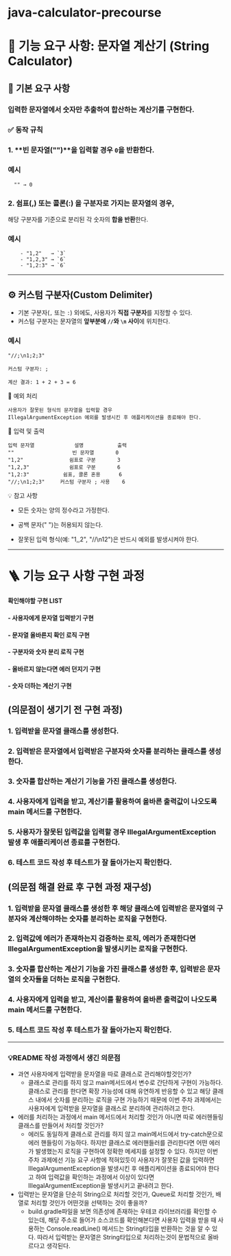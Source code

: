 # java-calculator-precourse

# 📘 기능 요구 사항: 문자열 계산기 (String Calculator)

## 🧩 기본 요구 사항

### 입력한 문자열에서 **숫자만 추출하여 합산하는 계산기**를 구현한다.

### ✅ 동작 규칙

### 1. **빈 문자열("")**을 입력할 경우 `0`을 반환한다.

### 예시

      "" → 0

### 2. **쉼표(,)** 또는 **콜론(:)** 을 구분자로 가지는 문자열의 경우,

해당 구분자를 기준으로 분리된 각 숫자의 **합을 반환**한다.

### 예시

        - "1,2"   → `3`
        - "1,2,3" → `6`
        - "1,2:3" → `6`

---

## ⚙️ 커스텀 구분자(Custom Delimiter)

- 기본 구분자(`,` 또는 `:`) 외에도, 사용자가 **직접 구분자**를 지정할 수 있다.
- 커스텀 구분자는 문자열의 **앞부분에 `//`와 `\n` 사이**에 위치한다.

### 예시

```text
"//;\n1;2;3"

커스텀 구분자: ;

계산 결과: 1 + 2 + 3 = 6
```

🚨 예외 처리

```
사용자가 잘못된 형식의 문자열을 입력할 경우
IllegalArgumentException 예외를 발생시킨 후 애플리케이션을 종료해야 한다.
```

🧪 입력 및 출력

```예시
입력 문자열	           설명	        출력
""	                 빈 문자열	     0
"1,2"	            쉼표로 구분	     3
"1,2,3"	            쉼표로 구분	     6
"1,2:3"	          쉼표, 콜론 혼용	     6
"//;\n1;2;3"	 커스텀 구분자 ; 사용	 6
```

💡 참고 사항

- 모든 숫자는 양의 정수라고 가정한다.

- 공백 문자(" ")는 허용되지 않는다.

- 잘못된 입력 형식(예: "1,,2", "//\n12")은 반드시 예외를 발생시켜야 한다.

---

# 🪜 기능 요구 사항 구현 과정

#### 확인해야할 구현 LIST

#### - 사용자에게 문자열 입력받기 구현
#### - 문자열 올바른지 확인 로직 구현
#### - 구분자와 숫자 분리 로직 구현
#### - 올바르지 않는다면 에러 던지기 구현
#### - 숫자 더하는 계산기 구현

## (**의문점이 생기기 전 구현 과정**)

### 1. 입력받을 문자열 클래스를 생성한다.

### 2. 입력받은 문자열에서 입력받은 구분자와 숫자를 분리하는 클래스를 생성한다.

### 3. 숫자를 합산하는 계산기 기능을 가진 클래스를 생성한다.

### 4. 사용자에게 입력을 받고, 계산기를 활용하여 올바른 출력값이 나오도록 main 메서드를 구현한다.

### 5. 사용자가 잘못된 입력값을 입력할 경우 IllegalArgumentException 발생 후 애플리케이션 종료를 구현한다.

### 6. 테스트 코드 작성 후 테스트가 잘 돌아가는지 확인한다.



## (**의문점 해결 완료 후 구현 과정 재구성**)

### 1. 입력받을 문자열 클래스를 생성한 후 해당 클래스에 입력받은 문자열의 구분자와 계산해야하는 숫자를 분리하는 로직을 구현한다.

### 2. 입력값에 에러가 존재하는지 검증하는 로직, 에러가 존재한다면 IllegalArgumentException을 발생시키는 로직을 구현한다.

### 3. 숫자를 합산하는 계산기 기능을 가진 클래스를 생성한 후, 입력받은 문자열의 숫자들을 더하는 로직을 구현한다.

### 4. 사용자에게 입력을 받고, 계산이를 활용하여 올바른 출력값이 나오도록 main 메서드를 구현한다.

### 5. 테스트 코드 작성 후 테스트가 잘 돌아가는지 확인한다.

--- 

### 💡README 작성 과정에서 생긴 의문점

- 과연 사용자에게 입력받을 문자열을 따로 클래스로 관리해야할것인가?
    - 클래스로 관리를 하지 않고 main메서드에서 변수로 간단하게 구현이 가능하다. 클래스로 관리를 한다면 확장 가능성에 대해 유연하게 반응할 수 있고 해당 클래스 내에서 숫자를 분리하는 로직을 구현 가능하기
      때문에 이번 주차 과제에서는 사용자에게 입력받을 문자열을 클래스로 분리하여 관리하려고 한다.
- 에러를 처리하는 과정에서 main 메서드에서 처리할 것인가 아니면 따로 에러헨들링 클래스를 만들어서 처리할 것인가?
    - 에러도 동일하게 클래스로 관리를 하지 않고 main메서드에서 try-catch문으로 에러 핸들링이 가능하다. 하지만 클래스로 에러핸들러를 관리한다면 어떤 에러가 발생했는지 로직을 구현하여 정확한 메세지를
      설정할 수 있다. 하지만 이번 주차 과제에선 기능 요구 사항에 적혀있듯이 사용자가 잘못된 값을 입력하면 IllegalArgumentException을 발생시킨 후 애플리케이션을 종료되어야 한다고 하여
      입력값을 확인하는 과정에서 이상이 있다면 IllegalArgumentException을 발생시키고 끝내려고 한다.
- 입력받는 문자열을 단순히 String으로 처리할 것인가, Queue로 처리할 것인가, 배열로 처리할 것인가 어떤것을 선택하는 것이 좋을까?
    - build.gradle파일을 보면 의존성에 존재하는 우테코 라이브러리를 확인할 수 있는데, 해당 주소로 들어가 소스코드를 확인해본다면 사용자 입력을 받을 때 사용하는 Console.readLine()
      메서드는 String타입을 반환하는 것을 알 수 있다. 따라서 입력받는 문자열은 String타입으로 처리하는것이 문법적으로 올바르다고 생각된다.
